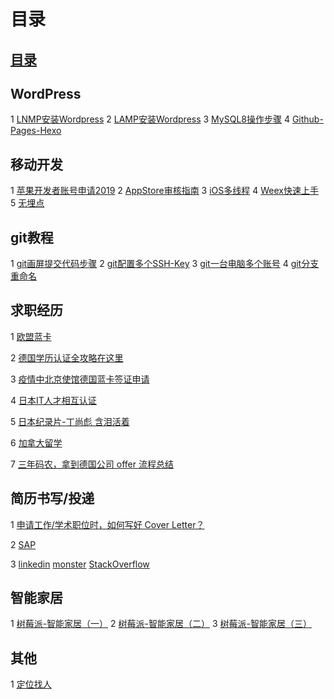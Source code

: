 # 目录

## [目录](./SUMMARY.md)
## WordPress

1 [LNMP安装Wordpress](https://github.com/wandou911/wiki/blob/master/WordPress/LNMP安装Wordpress.md) 2 [LAMP安装Wordpress](https://github.com/wandou911/wiki/blob/master/WordPress/CentOS7搭建WordPress.md) 3 [MySQL8操作步骤](https://github.com/wandou911/wiki/blob/master/WordPress/MySQL8操作步骤.md) 4 [Github-Pages-Hexo](https://github.com/wandou911/wiki/blob/master/WordPress/Github-Pages-Hexo.md)

## 移动开发

1 [苹果开发者账号申请2019](https://github.com/wandou911/wiki/blob/master/移动开发/苹果开发者账号申请2019.md) 2 [AppStore审核指南](https://github.com/wandou911/wiki/blob/master/移动开发/AppStore审核指南.md) 3 [iOS多线程](https://github.com/wandou911/wiki/blob/master/移动开发/iOS多线程.md) 4 [Weex快速上手](https://github.com/wandou911/wiki/blob/master/移动开发/Weex快速上手.md) 5 [无埋点](https://github.com/wandou911/wiki/blob/master/移动开发/无埋点.md)

## git教程

1 [git画屏提交代码步骤](https://github.com/wandou911/wiki/blob/master/git操作/git画屏提交代码步骤.md) 2 [git配置多个SSH-Key](https://github.com/wandou911/wiki/blob/master/git操作/git配置多个SSH-Key.md) 3 [git一台电脑多个账号](https://github.com/wandou911/wiki/blob/master/git操作/git一台电脑多个账号.md) 4 [git分支重命名](https://github.com/wandou911/wiki/blob/master/git操作/git分支重命名.md)

## 求职经历

1 [欧盟蓝卡](https://github.com/wandou911/wiki/blob/master/求职/欧盟蓝卡.md)

2 [德国学历认证全攻略在这里](https://zhuanlan.zhihu.com/p/88115166)

3 [疫情中北京使馆德国蓝卡签证申请](https://www.douban.com/group/topic/165629962/)

4 [日本IT人才相互认证](https://www.ipa.go.jp/jinzai/asia/kaigai/china.html)

5 [日本纪录片-丁尚彪 含泪活着](https://movie.douban.com/subject/2342568/)

6 [加拿大留学](https://github.com/wandou911/wiki/blob/master/求职/加拿大留学.md)

7 [三年码农，拿到德国公司 offer 流程总结](https://www.v2ex.com/t/287133#reply23)



## 简历书写/投递

1 [申请工作/学术职位时，如何写好 Cover Letter？](https://www.zhihu.com/question/20991744)

2 [SAP]( https://jobs.sap.com/search/?q=%23SAPsfsf&locationsearch=&locale=en_US)

3 [linkedin]() [monster]() [StackOverflow]()

## 智能家居

1 [树莓派-智能家居（一）](https://github.com/wandou911/wiki/blob/master/智能家居/树莓派-智能家居（一）.md) 2 [树莓派-智能家居（二）](https://github.com/wandou911/wiki/blob/master/智能家居/树莓派-智能家居（二）.md) 3 [树莓派-智能家居（三）](https://github.com/wandou911/wiki/blob/master/智能家居/树莓派-智能家居（三）.md)

## 其他

1 [定位找人](https://github.com/wandou911/wiki/blob/master/其他/定位找人.md)

